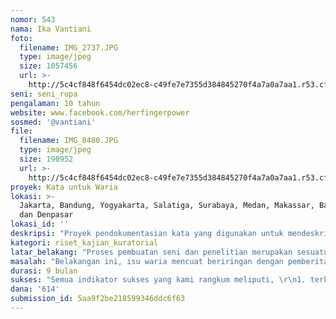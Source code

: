 ```yaml
---
nomor: 543
nama: Ika Vantiani
foto:
  filename: IMG_2737.JPG
  type: image/jpeg
  size: 1057456
  url: >-
    http://5c4cf848f6454dc02ec8-c49fe7e7355d384845270f4a7a0a7aa1.r53.cf2.rackcdn.com/367b31f0-cb76-44d6-9e88-e3cd31fc83b6/IMG_2737.JPG
seni: seni_rupa
pengalaman: 10 tahun
website: www.facebook.com/herfingerpower
sosmed: '@vantiani'
file:
  filename: IMG_0480.JPG
  type: image/jpeg
  size: 190952
  url: >-
    http://5c4cf848f6454dc02ec8-c49fe7e7355d384845270f4a7a0a7aa1.r53.cf2.rackcdn.com/e2ad1951-a193-4562-a833-bf37c79eeb5e/IMG_0480.JPG
proyek: Kata untuk Waria
lokasi: >-
  Jakarta, Bandung, Yogyakarta, Salatiga, Surabaya, Medan, Makassar, Balikpapan
  dan Denpasar
lokasi_id: ''
deskripsi: "Proyek pendokumentasian kata yang digunakan untuk mendeskripsikan waria dalam keseharian interaksi masyarakat melalui medium kolase. Pengadaan lokakarya gratis menjadi bentuk pengumpulan data untuk riset proyek ini. Peserta ditargetkan berjumlah 15 peserta dewasa dan memiliki latar belakang bekerja atau berada di lingkungan salon-salon kecantikan di 9 kota yang telah sebutkan di atas. Salon dipilih karena keberadaan waria di ruang itu cenderung cukup besar dan bagi beberapa waria di Indonesia saat ini, ruang tersebut merupakan sumber penghidupan serta ruang yang terlindung dari tekanan masyarakat. Lokakarya tersebut akan menjadi ruang bagi mereka untuk menyampaikan opini, terhadap waria tanpa rasa takut untuk dihakimi. Setelah menyelesaikan karya, setiap peserta dipersilakan untuk menarasikan latar belakang kreasi mereka yang terekam juga dalam bentuk video. Karya yang terkumpul selanjutnya akan diolah hingga menghasilkan sebuah tulisan ilmiah lintas disiplin yang dibukukan bersama dengan kolase-kolase yang sudah dikurasi sesuai dengan arahan yang menggambarkan bagaimana perasaan atau perspektif mereka terhadap waria dan apa makna eksistensi waria dalam kehidupan sehari-hari di Indonesia. Pada akhirnya, sebuah pameran yang berlokasi di sebuah salon di Jakarta menjadi penutup rangkaian kegiatan proyek ini dengan memamerkan semua kolase yang dibuat selama lokakarya  termasuk pemutaran video sekaligus dengan peluncuran buku proyek Kata untuk Waria.\r\n"
kategori: riset_kajian_kuratorial
latar_belakang: "Proses pembuatan seni dan penelitian merupakan sesuatu yang sulit untuk dipisahkan. Praktik seni ternyata bisa menjadi alternatif baru dalam hal metode riset karena dapat membuat topik dengan bahasan yang sulit menjadi lebih mudah dikonsumsi bagi publik. Selain itu, pilihan tersebut mampu menyadarkan masyarakat bahwa kesenian adalah sesuatu yang bisa dilakukan setiap manusia dan bukan sesuatu yang melulu memiliki nilai biner: bagus/jelek atau benar/salah, melainkan sesuatu yang bernilai sebagai pembelajaran untuk beropini secara visual, tidak berjarak, dan memiliki peran penting dalam kehidupan sosial.  \r\nKami pun memilih medium kolase dalam mengajak publik untuk mengartikulasikan opini dan rasa terhadap masalah yang kami akan angkat: waria. Kolase dipilih karena dari segi teknik dan alat yang dipakai lebih sederhana dibandingkan dengan teknik lain. Dengan kolase, sebuah komposisi visual baru dapat tercipta dengan merekatkan visual lain yang sudah tersedia. Peserta bisa menggunakan gambar, tulisan, atau bentuk visual lain untuk memperlihatkan pendapat dan perasaan mereka terhadap waria secara leluasa. Berdasarkan dari partisipasi dan narasi yang mereka miliki, kami dapat memanfaatkan kolase sebagai pengambilan data untuk riset proyek ini. Kami percaya bahwasanya kolase memberikan kesempatan bagi siapapun yang belum pernah atau sudah cukup terpapar dengan seni untuk berkarya dan menyuarakan suaranya. \r\n"
masalah: "Belakangan ini, isu waria mencuat beriringan dengan pemberitaan negatif media terhadap isu LGBT.  Di Indonesia, waria dipandang sebagai subjek yang menentang kodrat karena memiliki identitas gender feminin yang berlawanan dengan jenis kelamin biologisnya sebagai lelaki dan memiliki nilai berbeda secara historis dan budaya. Alternatif ekspresinya sebagai perempuan yang terlihat menjadikan pilihan hidup dan ruang sosial waria terbatas dan teropresi oleh kuasa narasi gender biner dan heteroseksual.  Oleh karena alasan perbedaan tersebut, waria dijadikan kelompok minoritas yang menjadi sasaran diskriminasi dan kekerasan. Adanya penerimaan waria dinilai belum bulat seutuhnya. Dinamika perjuangan menembus pusaran penolakan ini terus dilakukan dengan cara komunikasi dan interaksi untuk membangun kesadaran akan adanya keberagaman gender dan seksualitas dan kenyataan bahwa komunitas waria adalah nyata.\r\nTerdorong dari inilah kami ingin membangkitkan permasalahan waria yang pelik menjadi sebuah eksplorasi pengetahuan dan ekspresi seni ke dalam proyek ini dengan berlandaskan pertanyaan: Apa makna waria dari kacamata waria itu sendiri? Dan apa makna waria bagi orang lain di sekitarnya? Tujuannya adalah membuka perbincangan tentang waria dalam ke dalam bentuk anyar dan membawa harapan lebih lanjut untuk menciptakan pemahaman yang dalam dan personal tentang waria itu sendiri di luar dari narasi yang sudah kadung ada di masyarakat umum saat ini. \r\n"
durasi: 9 bulan
sukses: "Semua indikator sukses yang kami rangkum meliputi, \r\n1. terkumpulnya opini dari publik berupa 135 karya kolase tentang Kata untuk Waria; \r\n2.terciptanya sebuah bentuk komunikasi antara publik dan waria dalam bentuk anyar dan nantinya dijadikan sebagai salah satu bentuk participatory action research;\r\n3.terdengarnya pendapat/perasaan publik di 9 kota di Indonesia (Jakarta, Bandung, Yogyakarta,, Salatiga, Surabaya, Medan, Makassar, Balikpapan dan Denpasar) tentang waria;\r\n4.pemetaan pendapat/perasaan publik umum termasuk waria itu sendiri di 9 kota di Indonesia saat ini yang nantinya akan diolah dan dijadikan sebagai data untuk riset; \r\n5.presentasi kepada publik dari hasil penelitian ini tentang waria dalam bentuk  sebuah buku bernuansa visual yang menggabungkan tidak hanya visual namun juga cerita personal dan tulisan ilmiah lintas disiplin sehingga distribusi informasi dan temuan proyek ini dapat tersampaikan kepada publik yang beragam pula.\r\n\r\n"
dana: '614'
submission_id: 5aa9f2be218599346ddc6f63
---
```

